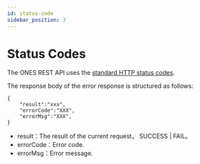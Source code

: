 ```yaml
---
id: status-code
sidebar_position: 3
---
```


# Status Codes

The ONES REST API uses the [standard HTTP status codes](https://www.w3.org/Protocols/rfc2616/rfc2616-sec10.html).

The response body of the error response is structured as follows:

```
{
    "result":"xxx",
    "errorCode":"XXX",
    "errorMsg":"XXX",
}
```

- result：The result of the current request， SUCCESS | FAIL。
- errorCode：Error code.
- errorMsg：Error message.
